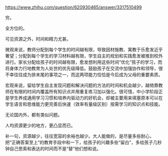 https://www.zhihu.com/question/620930465/answer/3317510499

穷。

全方位的。

可见资源之外，时间和精力尤甚。

微观来说，教师分配到每个学生的时间越有限，导致因材施教、寓教于乐愈发近乎奢望；分配到每个学生的学习材料越有限，学生自主的规划和实践愈发被推到校外进行。家长分配给孩子的时间越有限，愈发想利用这些时间“优化”孩子的学习，而将身体力行地教育为人处世的优先级降低。鼓励孩子在交流中加强协作和领导，很不幸往往成为排末尾的事项之一，而这两项能力恰恰是今后成为父母的重要素质。

宏观来说，留给学生自主发现问题和解决问题的方法的时间和机会越少，越倚靠教师在有限的时间内覆盖所有知识点并用重复练习加以强化。很可惜，中小学阶段正是学生养成通用学习习惯和培养内驱动力的好机会，却被主要用来填塞原本可以在学生语言和思维能力更完善后快速（效率有量级区别）按需学习的知识点和技能。

无论国内外，都有类似问题。

人均资源更少的地方，更凸显而已。

补一句，资源越少，往往宽容的余裕也越少。大人能做的，是尽量多些耐心，把“正确答案至上”的教育手段中和一下，给孩子的兴趣多些“留白”，多给孩子几秒钟自己思索和表达的时间而不是“替”他们想和说。